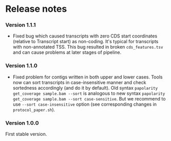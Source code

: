 # Release notes 
### Version 1.1.1
* Fixed bug which caused transcripts with zero CDS start coordinates (relative to Transcript start) as non-coding. It's typical for transcripts with non-annotated TSS. This bug resulted in broken `cds_features.tsv` and can cause problems at later stages of pipeline.

### Version 1.1.0
* Fixed problem for contigs written in both upper and lower cases. Tools now can sort transcripts in case-insensitive manner and check sortedness accordingly (and do it by default).
Old syntax `papolarity get_coverage sample.bam --sort` is analogous to new syntax `papolarity get_coverage sample.bam --sort case-sensitive`. But we recommend to use `--sort case-insensitive` option (see corresponding changes in `protocol_paper.sh`).

### Version 1.0.0
First stable version.
